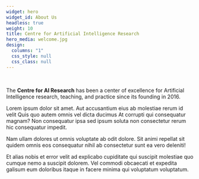 ```yaml
---
widget: hero
widget_id: About Us
headless: true
weight: 10
title: Centre for Artificial Intelligence Research
hero_media: welcome.jpg
design:
  columns: "1"
  css_style: null
  css_class: null
---
```

<br>

The **Centre for AI Research** has been a center of excellence for Artificial Intelligence research, teaching, and practice since its founding in 2016.

<p><!--StartFragment-->

Lorem ipsum dolor sit amet. Aut accusantium eius ab molestiae rerum id velit Quis quo autem omnis vel dicta ducimus At corrupti qui consequatur magnam? Non consequatur ipsa sed ipsum soluta non consectetur rerum hic consequatur impedit.

Nam ullam dolores ut omnis voluptate ab odit dolore. Sit animi repellat sit quidem omnis eos consequatur nihil ab consectetur sunt ea vero deleniti!

Et alias nobis et error velit ad explicabo cupiditate qui suscipit molestiae quo cumque nemo a suscipit dolorem. Vel commodi obcaecati et expedita galisum eum doloribus itaque in facere minima qui voluptatum voluptatum.

<!--EndFragment--></p>